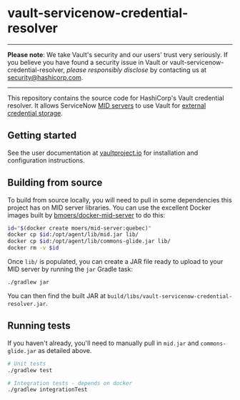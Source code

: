 # vault-servicenow-credential-resolver

----

**Please note**: We take Vault's security and our users' trust very seriously.
If you believe you have found a security issue in Vault or
vault-servicenow-credential-resolver, _please responsibly disclose_ by contacting
us at [security@hashicorp.com](mailto:security@hashicorp.com).

----

This repository contains the source code for HashiCorp's Vault credential resolver.
It allows ServiceNow [MID servers] to use Vault for [external credential storage].

## Getting started

See the user documentation at [vaultproject.io] for installation and configuration
instructions.

## Building from source

To build from source locally, you will need to pull in some dependencies this project
has on MID server libraries. You can use the excellent Docker images built by
[bmoers/docker-mid-server] to do this:

```bash
id="$(docker create moers/mid-server:quebec)"
docker cp $id:/opt/agent/lib/mid.jar lib/
docker cp $id:/opt/agent/lib/commons-glide.jar lib/
docker rm -v $id
```

Once `lib/` is populated, you can create a JAR file ready to upload to your MID
server by running the `jar` Gradle task:

```bash
./gradlew jar
```

You can then find the built JAR at `build/libs/vault-servicenow-credential-resolver.jar`.

## Running tests

If you haven't already, you'll need to manually pull in `mid.jar` and
`commons-glide.jar` as detailed above.

```bash
# Unit tests
./gradlew test

# Integration tests - depends on docker
./gradlew integrationTest
```

[MID servers]: https://docs.servicenow.com/bundle/quebec-servicenow-platform/page/product/mid-server/concept/mid-server-landing.html
[external credential storage]: https://docs.servicenow.com/bundle/quebec-servicenow-platform/page/product/credentials/concept/c_ExternalCredentialStorage.html
[vaultproject.io]: https://vaultproject.io/docs/platform/servicenow
[bmoers/docker-mid-server]: https://github.com/bmoers/docker-mid-server
